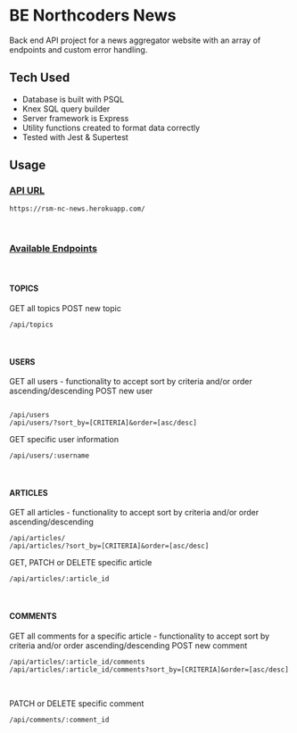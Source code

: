 # BE Northcoders News

Back end API project for a news aggregator website with an array of endpoints and custom error handling.

## Tech Used

- Database is built with PSQL
- Knex SQL query builder
- Server framework is Express
- Utility functions created to format data correctly
- Tested with Jest & Supertest

## Usage

### <ins>API URL</ins>

```
https://rsm-nc-news.herokuapp.com/

```

<br>

### <ins>Available Endpoints</ins>

<br>

#### TOPICS

GET all topics
POST new topic

```
/api/topics
```

<br>

#### USERS

GET all users - functionality to accept sort by criteria and/or order ascending/descending
POST new user

```

/api/users
/api/users/?sort_by=[CRITERIA]&order=[asc/desc]

```

GET specific user information

```
/api/users/:username
```

<br>

#### ARTICLES

GET all articles - functionality to accept sort by criteria and/or order ascending/descending

```
/api/articles/
/api/articles/?sort_by=[CRITERIA]&order=[asc/desc]
```

GET, PATCH or DELETE specific article

```
/api/articles/:article_id
```

<br>

#### COMMENTS

GET all comments for a specific article - functionality to accept sort by criteria and/or order ascending/descending
POST new comment

```
/api/articles/:article_id/comments
/api/articles/:article_id/comments?sort_by=[CRITERIA]&order=[asc/desc]
```

<br>

PATCH or DELETE specific comment
```
/api/comments/:comment_id
```

